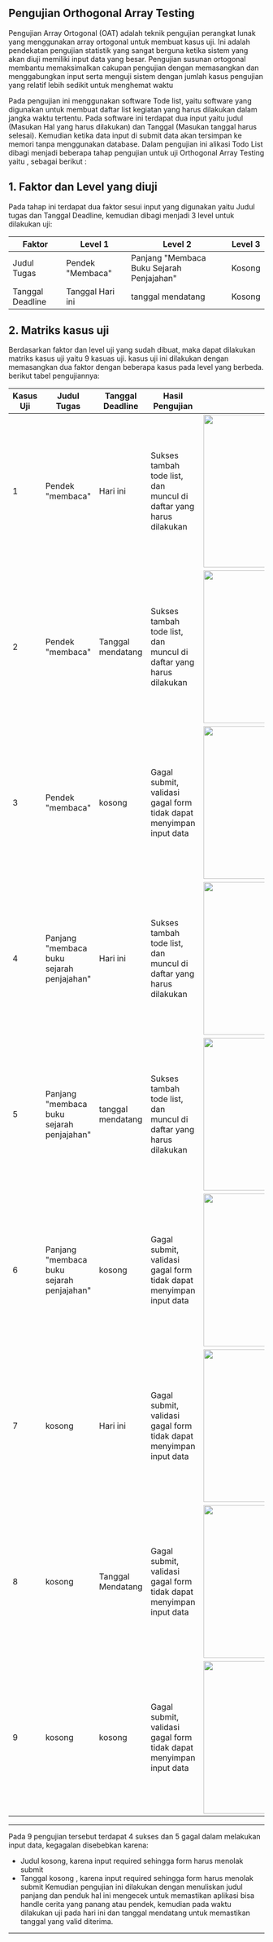## Pengujian Orthogonal Array Testing

Pengujian Array Ortogonal (OAT) adalah teknik pengujian perangkat lunak yang
menggunakan array ortogonal untuk membuat kasus uji. Ini adalah pendekatan
pengujian statistik yang sangat berguna ketika sistem yang akan diuji memiliki input
data yang besar. Pengujian susunan ortogonal membantu memaksimalkan cakupan
pengujian dengan memasangkan dan menggabungkan input serta menguji sistem dengan
jumlah kasus pengujian yang relatif lebih sedikit untuk menghemat waktu

Pada pengujian ini menggunakan software Tode list, yaitu software yang digunakan untuk membuat daftar list kegiatan yang harus dilakukan dalam jangka waktu tertentu. Pada software ini  terdapat dua input yaitu judul (Masukan Hal yang harus dilakukan) dan Tanggal (Masukan tanggal harus selesai). Kemudian ketika data input di submit data akan tersimpan ke memori tanpa menggunakan database. 
Dalam pengujian ini alikasi Todo List dibagi menjadi beberapa tahap pengujian untuk uji Orthogonal Array Testing yaitu , sebagai berikut :

## 1.	Faktor dan Level yang diuji
Pada tahap ini terdapat dua faktor sesui input yang digunakan yaitu Judul  tugas dan Tanggal Deadline, kemudian dibagi menjadi 3 level untuk dilakukan uji:

| Faktor          | Level 1            | Level 2                                   | Level 3    |
|-----------------|--------------------|-------------------------------------------|------------|
| Judul Tugas     | Pendek "Membaca"   | Panjang "Membaca Buku Sejarah Penjajahan" | Kosong     |
| Tanggal Deadline| Tanggal Hari ini   | tanggal mendatang                         | Kosong     |

## 2. Matriks kasus uji
   Berdasarkan faktor dan level uji yang sudah dibuat, maka dapat dilakukan matriks kasus uji yaitu 9 kasuas uji. kasus uji ini dilakukan dengan memasangkan dua faktor dengan beberapa kasus pada level yang berbeda. berikut tabel pengujiannya:
   
|Kasus Uji | Judul Tugas                              | Tanggal Deadline  | Hasil Pengujian                                                   | Hasil         |
|----------|------------------------------------------|-------------------|-------------------------------------------------------------------|---------------|
| 1        |Pendek "membaca"                          | Hari ini          | Sukses tambah tode list, dan muncul di daftar yang harus dilakukan|  <img width="300" src="https://github.com/user-attachments/assets/b212b9b4-93c4-4cc0-b8ea-f40880066071" /> |
| 2        |Pendek "membaca"                          | Tanggal mendatang | Sukses tambah tode list, dan muncul di daftar yang harus dilakukan| <img width="300" src="https://github.com/user-attachments/assets/8a0c171a-107e-4e2e-b5e1-7ad93cd86df8" /> |
| 3        |Pendek "membaca"                          | kosong            | Gagal submit, validasi gagal form tidak dapat menyimpan input data| <img width="300" src=" https://github.com/user-attachments/assets/626485af-6810-4d90-8abf-0db5161fd6cb" /> |
| 4        |Panjang "membaca buku sejarah penjajahan" | Hari ini          | Sukses tambah tode list, dan muncul di daftar yang harus dilakukan| <img width="300" src=" https://github.com/user-attachments/assets/3ad87555-4a5a-45e1-add7-3581966fd512" /> |
| 5        |Panjang "membaca buku sejarah penjajahan" | tanggal mendatang | Sukses tambah tode list, dan muncul di daftar yang harus dilakukan| <img width="300" src=" https://github.com/user-attachments/assets/e1299f19-463e-4fff-92ae-ac28d3dba721" /> |
| 6        |Panjang "membaca buku sejarah penjajahan" | kosong            | Gagal submit, validasi gagal form tidak dapat menyimpan input data| <img width="300" src=" https://github.com/user-attachments/assets/c471dcf0-2721-48b1-9172-6a5a3e62def3" /> |
| 7        |kosong                                    | Hari ini          | Gagal submit, validasi gagal form tidak dapat menyimpan input data| <img width="300" src=" https://github.com/user-attachments/assets/46488826-c892-4986-ae7d-1eac6f47a771" /> |
| 8        |kosong                                    | Tanggal Mendatang | Gagal submit, validasi gagal form tidak dapat menyimpan input data| <img width="300" src=" https://github.com/user-attachments/assets/ecd3e623-f41a-4936-bacd-59f8a74963af" /> |
| 9        |kosong                                    | kosong            | Gagal submit, validasi gagal form tidak dapat menyimpan input data| <img width="300" src=" https://github.com/user-attachments/assets/83ae78d3-c378-4a0e-821c-38e2ee5f9ffe" /> |

---
Pada 9 pengujian tersebut terdapat 4 sukses dan 5 gagal dalam melakukan input data, kegagalan disebebkan karena:
- Judul kosong, karena input required sehingga form harus menolak submit
- Tanggal kosong , karena input required sehingga form harus menolak submit
Kemudian pengujian ini dilakukan dengan menuliskan judul panjang dan penduk hal ini mengecek untuk memastikan aplikasi bisa handle cerita yang panang atau pendek, kemudian pada waktu dilakukan uji pada hari ini dan tanggal mendatang untuk memastikan tanggal yang valid diterima.
---
